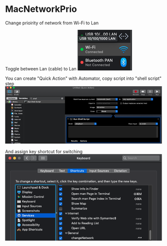 # MacNetworkPrio
Change prioirity of network from Wi-Fi to Lan

Toggle between Lan (cable) to Lan
![network](/static/images/network.png)

You can create "Quick Action" with Automator, copy script into "shell script" step 
![automator](/static/images/automator.png)

And assign key shortcut for switching
![keyboard](/static/images/keyboard.png)
